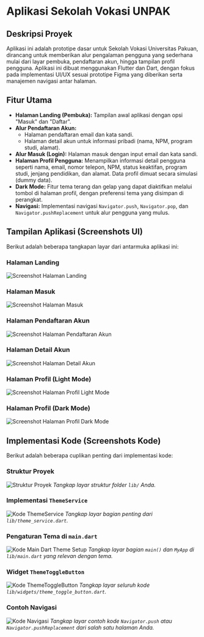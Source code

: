 # Aplikasi Sekolah Vokasi UNPAK

## Deskripsi Proyek

Aplikasi ini adalah prototipe dasar untuk Sekolah Vokasi Universitas Pakuan, dirancang untuk memberikan alur pengalaman pengguna yang sederhana mulai dari layar pembuka, pendaftaran akun, hingga tampilan profil pengguna. Aplikasi ini dibuat menggunakan Flutter dan Dart, dengan fokus pada implementasi UI/UX sesuai prototipe Figma yang diberikan serta manajemen navigasi antar halaman.

## Fitur Utama

* **Halaman Landing (Pembuka):** Tampilan awal aplikasi dengan opsi "Masuk" dan "Daftar".
* **Alur Pendaftaran Akun:**
    * Halaman pendaftaran email dan kata sandi.
    * Halaman detail akun untuk informasi pribadi (nama, NPM, program studi, alamat).
* **Alur Masuk (Login):** Halaman masuk dengan input email dan kata sandi.
* **Halaman Profil Pengguna:** Menampilkan informasi detail pengguna seperti nama, email, nomor telepon, NPM, status keaktifan, program studi, jenjang pendidikan, dan alamat. Data profil dimuat secara simulasi (dummy data).
* **Dark Mode:** Fitur tema terang dan gelap yang dapat diaktifkan melalui tombol di halaman profil, dengan preferensi tema yang disimpan di perangkat.
* **Navigasi:** Implementasi navigasi `Navigator.push`, `Navigator.pop`, dan `Navigator.pushReplacement` untuk alur pengguna yang mulus.

## Tampilan Aplikasi (Screenshots UI)

Berikut adalah beberapa tangkapan layar dari antarmuka aplikasi ini:

### Halaman Landing
![Screenshot Halaman Landing](https://placehold.co/600x1000/cccccc/333333?text=SCREENSHOT+LANDING+PAGE)

### Halaman Masuk
![Screenshot Halaman Masuk](https://placehold.co/600x1000/cccccc/333333?text=SCREENSHOT+LOGIN+PAGE)

### Halaman Pendaftaran Akun
![Screenshot Halaman Pendaftaran Akun](https://placehold.co/600x1000/cccccc/333333?text=SCREENSHOT+REGISTER+PAGE)

### Halaman Detail Akun
![Screenshot Halaman Detail Akun](https://imgur.com/rRRUz4q)

### Halaman Profil (Light Mode)
![Screenshot Halaman Profil Light Mode](https://placehold.co/600x1000/cccccc/333333?text=SCREENSHOT+PROFILE+LIGHT+MODE)

### Halaman Profil (Dark Mode)
![Screenshot Halaman Profil Dark Mode](https://placehold.co/600x1000/333333/FFFFFF?text=SCREENSHOT+PROFILE+DARK+MODE)

## Implementasi Kode (Screenshots Kode)

Berikut adalah beberapa cuplikan penting dari implementasi kode:

### Struktur Proyek
![Struktur Proyek](https://placehold.co/600x400/cccccc/333333?text=SCREENSHOT+STRUKTUR+PROYEK)
*Tangkap layar struktur folder `lib/` Anda.*

### Implementasi `ThemeService`
![Kode ThemeService](https://placehold.co/800x600/cccccc/333333?text=SCREENSHOT+THEME_SERVICE.DART)
*Tangkap layar bagian penting dari `lib/theme_service.dart`.*

### Pengaturan Tema di `main.dart`
![Kode Main Dart Theme Setup](https://placehold.co/800x600/cccccc/333333?text=SCREENSHOT+MAIN.DART+THEME)
*Tangkap layar bagian `main()` dan `MyApp` di `lib/main.dart` yang relevan dengan tema.*

### Widget `ThemeToggleButton`
![Kode ThemeToggleButton](https://placehold.co/800x600/cccccc/333333?text=SCREENSHOT+THEME_TOGGLE_BUTTON.DART)
*Tangkap layar seluruh kode `lib/widgets/theme_toggle_button.dart`.*

### Contoh Navigasi
![Kode Navigasi](https://placehold.co/800x600/cccccc/333333?text=SCREENSHOT+NAVIGASI)
*Tangkap layar contoh kode `Navigator.push` atau `Navigator.pushReplacement` dari salah satu halaman Anda.*








